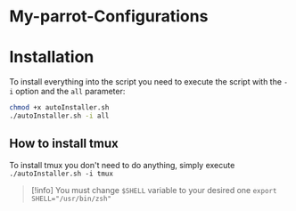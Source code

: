 # My-parrot-Configurations


# Installation
To install everything into the script you need to execute the script with the `-i` option and the `all` parameter:
```bash
chmod +x autoInstaller.sh
./autoInstaller.sh -i all
```

## How to install tmux
To install tmux you don't need to do anything, simply execute `./autoInstaller.sh -i tmux`
>[!info] You must change `$SHELL` variable to your desired one `export SHELL="/usr/bin/zsh"`